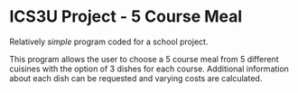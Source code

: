# ICS3U Project - 5 Course Meal

Relatively _simple_ program coded for a school project.

This program allows the user to choose a 5 course meal from 5 different cuisines with the option of 3 dishes for each course. Additional information about each dish can be requested and varying costs are calculated.
